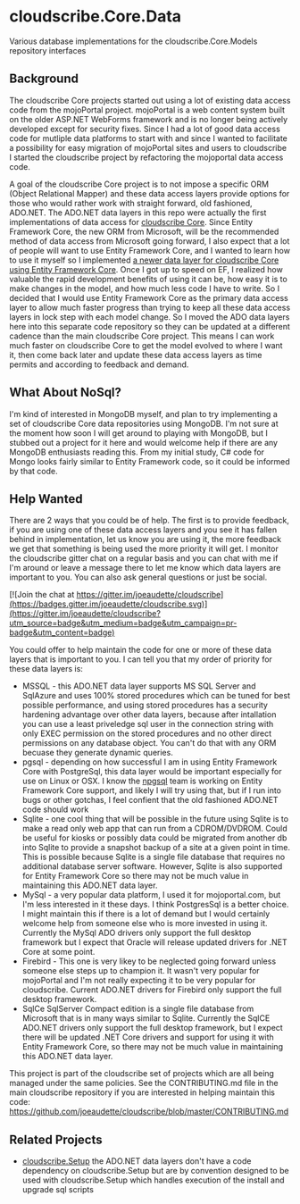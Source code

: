# cloudscribe.Core.Data
Various database implementations for the cloudscribe.Core.Models repository interfaces

## Background

The cloudscribe Core projects started out using a lot of existing data access code from the mojoPortal project. mojoPortal is a web content system built on the older ASP.NET WebForms framework and is no longer being actively developed except for security fixes. Since I had a lot of good data access code for mutliple data platforms to start with and since I wanted to facilitate a possibility for easy migration of mojoPortal sites and users to cloudscribe I started the cloudscribe project by refactoring the mojoportal data access code.

A goal of the cloudscribe Core project is to not impose a specific ORM (Object Relational Mapper) and these data access layers provide options for those who would rather work with straight forward, old fashioned, ADO.NET. The ADO.NET data layers in this repo were actually the first implementations of data access for [cloudscribe Core](https://github.com/joeaudette/cloudscribe). Since Entity Framework Core, the new ORM from Microsoft, will be the recommended method of data access from Microsoft going forward, I also expect that a lot of people will want to use Entity Framework Core, and I wanted to learn how to use it myself so I implemented [a newer data layer for cloudscribe Core using Entity Framework Core](https://github.com/joeaudette/cloudscribe/tree/master/src/cloudscribe.Core.Repositories.EF). Once I got up to speed on EF, I realized how valuable the rapid development benefits of using it can be, how easy it is to make changes in the model, and how much less code I have to write. So I decided that I would use Entity Framework Core as the primary data access layer to allow much faster progress than trying to keep all these data access layers in lock step with each model change. So I moved the ADO data layers here into this separate code repository so they can be updated at a different cadence than the main cloudscribe Core project. This means I can work much faster on cloudscribe Core to get the model evolved to where I want it, then come back later and update these data access layers as time permits and according to feedback and demand.

## What About NoSql?

I'm kind of interested in MongoDB myself, and plan to try implementing a set of cloudscribe Core data repositories using MongoDB. I'm not sure at the moment how soon I will get around to playing with MongoDB, but I stubbed out a project for it here and would welcome help if there are any MongoDB enthusiasts reading this. From my initial study, C# code for Mongo looks fairly similar to Entity Framework code, so it could be informed by that code.

## Help Wanted

There are 2 ways that you could be of help. The first is to provide feedback, if you are using one of these data access layers and you see it has fallen behind in implementation, let us know you are using it, the more feedback we get that something is being used the more priority it will get. I monitor the cloudscribe gitter chat on a regular basis and you can chat with me if I'm around or leave a message there to let me know which data layers are important to you. You can also ask general questions or just be social.

[![Join the chat at https://gitter.im/joeaudette/cloudscribe](https://badges.gitter.im/joeaudette/cloudscribe.svg)](https://gitter.im/joeaudette/cloudscribe?utm_source=badge&utm_medium=badge&utm_campaign=pr-badge&utm_content=badge)

You could offer to help maintain the code for one or more of these data layers that is important to you. I can tell you that my order of priority for these data layers is:

*  MSSQL - this ADO.NET data layer supports MS SQL Server and SqlAzure and uses 100% stored procedures which can be tuned for best possible performance, and using stored procedures has a security hardening advantage over other data layers, because after intallation you can use a least priveledge sql user in the connection string with only EXEC permission on the stored procedures and no other direct permissions on any database object. You can't do that with any ORM becuase they generate dynamic queries.
*  pgsql - depending on how successful I am in using Entity Framework Core with PostgreSql, this data layer would be important especially for use on Linux or OSX. I know the [npgsql](https://github.com/npgsql/npgsql) team is working on Entity Framework Core support, and likely I will try using that, but if I run into bugs or other gotchas, I feel confient that the old fashioned ADO.NET code should work
*  Sqlite - one cool thing that will be possible in the future using Sqlite is to make a read only web app that can run from a CDROM/DVDROM. Could be useful for kiosks or possibly data could be migrated from another db into Sqlite to provide a snapshot backup of a site at a given point in time. This is possible because Sqlite is a single file database that requires no additional database server software. However, Sqlite is also supported for Entity Framework Core so there may not be much value in maintaining this ADO.NET data layer.
*  MySql - a very popular data platform, I used it for mojoportal.com, but I'm less interested in it these days. I think PostgresSql is a better choice. I might maintain this if there is a lot of demand but I would certainly welcome help from someone else who is more invested in using it. Currently the MySql ADO drivers only support the full desktop framework but I expect that Oracle will release updated drivers for .NET Core at some point.
*  Firebird - This one is very likey to be neglected going forward unless someone else steps up to champion it. It wasn't very popular for mojoPortal and I'm not really expecting it to be very popular for cloudscribe. Current ADO.NET drivers for Firebird only support the full desktop framework.
*  SqlCe SqlServer Compact edition is a single file database from Microsoft that is in many ways similar to Sqlite. Currently the SqlCE ADO.NET drivers only support the full desktop framework, but I expect there will be updated .NET Core drivers and support for using it with Entity Framework Core, so there may not be much value in maintaining this ADO.NET data layer.

This project is part of the cloudscribe set of projects which are all being managed under the same policies.
See the CONTRIBUTING.md file in the main cloudscribe repository if you are interested in helping maintain this code:
https://github.com/joeaudette/cloudscribe/blob/master/CONTRIBUTING.md

## Related Projects

*  [cloudscribe.Setup](https://github.com/joeaudette/cloudscribe.Setup) the ADO.NET data layers don't have a code dependency on cloudscribe.Setup but are by convention designed to be used with cloudscribe.Setup which handles execution of the install and upgrade sql scripts
